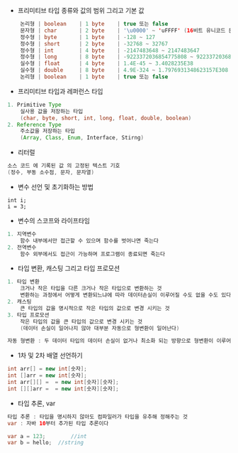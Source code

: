 - 프리미티브 타입 종류와 값의 범위 그리고 기본 값   
```java
	논리형	| boolean	 | 1 byte	 | true 또는 false
	문자형	| char		 | 2 byte	 | '\u0000' ~ 'uFFFF' (16비트 유니코드 문자 데이터)
	정수형	| byte		 | 1 byte	 | -128 ~ 127
	정수형	| short		 | 2 byte	 | -32768 ~ 32767
	정수형	| int		 | 4 byte	 | -2147483648 ~ 2147483647
	정수형	| long		 | 8 byte	 | -9223372036854775808 ~ 9223372036854775807
	실수형	| float		 | 4 byte	 | 1.4E-45 ~ 3.4028235E38
	실수형	| double	 | 8 byte	 | 4.9E-324 ~ 1.7976931348623157E308
	논리형	| boolean	 | 1 byte	 | true 또는 false
```
- 프리미티브 타입과 레퍼런스 타입   
```java
1. Primitive Type   
	실사용 값을 저장하는 타입   
	(char, byte, short, int, long, float, double, boolean)   
2. Reference Type   
	주소값을 저장하는 타입   
	(Array, Class, Enum, Interface, Stirng)   
```
- 리터럴   
```java
소스 코드 에 기록된 값 의 고정된 텍스트 기호
(정수, 부동 소수점, 문자, 문자열)
```
- 변수 선언 및 초기화하는 방법   
```
int	i;
i = 3;
```
- 변수의 스코프와 라이프타임   
```java
1. 지역변수
	함수 내부에서만 접근할 수 있으며 함수를 벗어나면 죽는다
2. 전역변수
	함수 외부에서도 접근이 가능하며 프로그램이 종료되면 죽는다
```
- 타입 변환, 캐스팅 그리고 타입 프로모션   
```java
1. 타입 변환
	크거나 작은 타입을 다른 크거나 작은 타입으로 변환하는 것
	변환하는 과정에서 어떻게 변환되느냐에 따라 데이터손실이 이루어질 수도 없을 수도 있다
2. 캐스팅
	큰 타입의 값을 명시적으로 작은 타입의 값으로 변경 시키는 것
3. 타입 프로모션
	작은 타입의 값을 큰 타입의 값으로 변경 시키는 것
	(데이터 손실이 일어나지 않아 대부분 자동으로 형변환이 일어난다)

자동 형변환 : 두 데이터 타입의 데이터 손실이 없거나 최소화 되는 방향으로 형변환이 이루어지는 것
```
- 1차 및 2차 배열 선언하기   
```java
int	arr[] = new int[숫자];
int	[]arr = new int[숫자];
int	arr[][] =  = new int[숫자][숫자];
int	[][]arr =  = new int[숫자][숫자];
```
- 타입 추론, var   
```java
타입 추론 : 타입을 명시하지 않아도 컴파일러가 타입을 유추해 정해주는 것
var : 자바 10부터 추가된 타입 추론이다

var a = 123;		//int
var b = hello;	//string
```